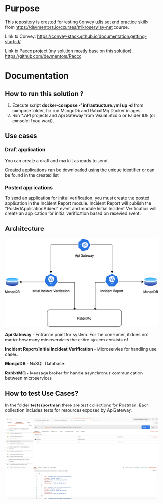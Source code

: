 # Purpose
This repository is created for testing Convey utlis set and practice skills from https://devmentors.io/courses/mikroserwisy-net course.
 
Link to Convey: https://convey-stack.github.io/documentation/getting-started/

Link to Pacco project (my solution mostly base on this solution). https://github.com/devmentors/Pacco

# Documentation 

## How to run this solution ? 

1) Execute script <b> docker-compose -f infrastructure.yml up -d </b> from compose folder, for run MongoDb and RabbitMq Docker images. 
2) Run *.API projects and Api Gateway from Visual Studio or Raider IDE (or console if you want).

## Use cases

### Draft application

You can create a draft and mark it as ready to send.

Created applications can be downloaded using the unique identifier or can be found in the created list

### Posted applications 

To send an application for initial verification, you must create the posted application in the Incident Report module. Incident Report will publish the "PostedApplicationAdded" event and module Initial Incident Verification will create an application for initial verification based on recevied event.

## Architecture

![](./IncidentManagmentSystemConveyTest/docs/architecture.png)

<b>Api Gateway</b> - Entrance point for system. For the consumer, it does not matter how many microservices the entire system consists of.

<b>Incident Report/Initial Incident Verification </b> - Microservies for handling use cases.

<b> MongoDB </b> - NoSQL Database.

<b> RabbitMQ </b> - Message broker for handle asynchronus communication between microservices

## How to test Use Cases?

In the folder <b> tests/postman </b> there are test collections for Postman. Each collection includes tests for resources exposed by ApiGateway.

![](./IncidentManagmentSystemConveyTest/docs/postman.png)

